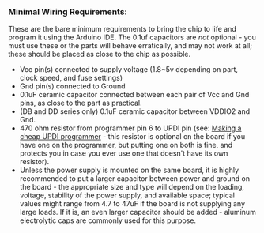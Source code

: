 ### Minimal Wiring Requirements:

These are the bare minimum requirements to bring the chip to life and program it using the Arduino IDE. The 0.1uf capacitors are *not* optional - you must use these or the parts will behave erratically, and may not work at all; these should be placed as close to the chip as possible.

* Vcc pin(s) connected to supply voltage (1.8~5v depending on part, clock speed, and fuse settings)
* Gnd pin(s) connected to Ground
* 0.1uF ceramic capacitor connected between each pair of Vcc and Gnd pins, as close to the part as practical.
* (DB and DD series only) 0.1uF ceramic capacitor between VDDIO2 and Gnd.
* 470 ohm resistor from programmer pin 6 to UPDI pin (see: [Making a cheap UPDI programmer](megaavr/extras/MakeUPDIProgrammer.md) - this resistor is optional on the board if you have one on the programmer, but putting one on both is fine, and protects you in case you ever use one that doesn't have its own resistor).
* Unless the power supply is mounted on the same board, it is highly recommended to put a larger capacitor between power and ground on the board - the appropriate size and type will depend on the loading, voltage, stability of the power supply, and available space; typical values might range from 4.7 to 47uF if the board is not supplying any large loads. If it is, an even larger capacitor should be added - aluminum electrolytic caps are commonly used for this purpose.
